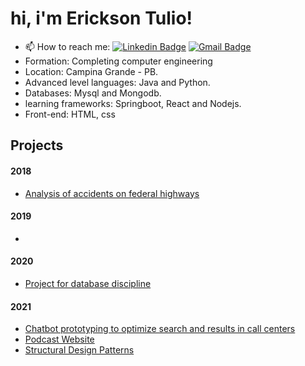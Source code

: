 
# hi, i'm Erickson Tulio!

- 📫 How to reach me: 
[![Linkedin Badge](https://img.shields.io/badge/-Erickson%20Tulio-3333cc?style=flat-square&logo=Linkedin&logoColor=white&link=https://www.linkedin.com/in/erickson-eng/)](https://www.linkedin.com/in/erickson-eng/) 
[![Gmail Badge](https://img.shields.io/badge/-erickson.tulio96@gmail.com-3333cc?style=flat-square&logo=Gmail&logoColor=white&link=mailto:erickson.tulio96@gmail.com)](mailto:erickson.tulio96@gmail.com)
- Formation: Completing computer engineering
- Location: Campina Grande - PB.
- Advanced level languages: Java and Python.
- Databases: Mysql and Mongodb.
- learning frameworks: Springboot, React and Nodejs.
- Front-end: HTML, css


## Projects
#### 2018
- <a href= " https://github.com/Erickson-Eng/Projeto-Estatistica ">Analysis of accidents on federal highways </a>
#### 2019
- 
#### 2020
- <a href =" https://github.com/Erickson-Eng/Banco-de-dados"> Project for database discipline </a>
#### 2021
- <a href =" https://github.com/Erickson-Eng/Rasa ">Chatbot prototyping to optimize search and results in call centers</a>
- <a href =" https://github.com/Erickson-Eng/NLW-5_Reactjs">Podcast Website</a> 
- <a href =" https://github.com/Erickson-Eng/PadroesDeProjeto">  Structural Design Patterns </a>
